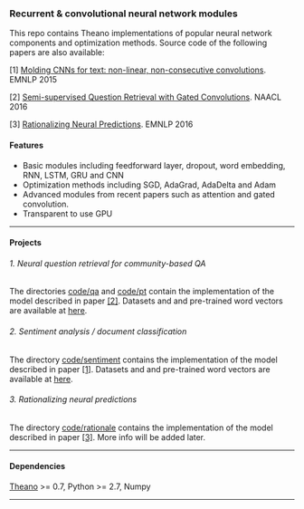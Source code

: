 ### Recurrent & convolutional neural network modules

This repo contains Theano implementations of popular neural network components and optimization methods. Source code of the following papers are also available:

  [1] [Molding CNNs for text: non-linear, non-consecutive convolutions](http://arxiv.org/abs/1508.04112). EMNLP 2015
  
  [2] [Semi-supervised Question Retrieval with Gated Convolutions](http://arxiv.org/abs/1512.05726). NAACL 2016

  [3] [Rationalizing Neural Predictions](https://people.csail.mit.edu/taolei/papers/emnlp16_rationale.pdf). EMNLP 2016

#### Features
  - Basic modules including feedforward layer, dropout, word embedding, RNN, LSTM, GRU and CNN
  - Optimization methods including SGD, AdaGrad, AdaDelta and Adam
  - Advanced modules from recent papers such as attention and gated convolution.
  - Transparent to use GPU

-------

#### Projects

###### 1. Neural question retrieval for community-based QA

The directories [code/qa](/code/qa) and [code/pt](/code/pt) contain the implementation of the model described in paper [[2]](http://arxiv.org/abs/1512.05726). Datasets and and pre-trained word vectors are available at [here](https://github.com/taolei87/askubuntu).

###### 2. Sentiment analysis / document classification

The directory [code/sentiment](/code/sentiment) contains the implementation of the model described in paper [[1]](http://arxiv.org/abs/1508.04112). Datasets and and pre-trained word vectors are available at [here](https://github.com/taolei87/text_convnet).

###### 3. Rationalizing neural predictions

The directory [code/rationale](/code/rationale) contains the implementation of the model described in paper [[3]](https://people.csail.mit.edu/taolei/papers/emnlp16_rationale.pdf). More info will be added later.

-------

#### Dependencies
  [Theano](http://deeplearning.net/software/theano/) >= 0.7, Python >= 2.7, Numpy

-------
